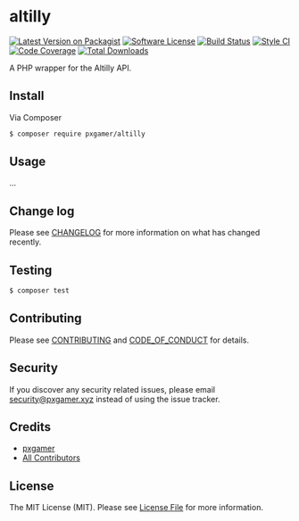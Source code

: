 # altilly

[![Latest Version on Packagist][ico-version]][link-packagist]
[![Software License][ico-license]](LICENSE.md)
[![Build Status][ico-travis]][link-travis]
[![Style CI][ico-styleci]][link-styleci]
[![Code Coverage][ico-code-quality]][link-code-quality]
[![Total Downloads][ico-downloads]][link-downloads]

A PHP wrapper for the Altilly API.

## Install

Via Composer

```bash
$ composer require pxgamer/altilly
```

## Usage

...

## Change log

Please see [CHANGELOG](CHANGELOG.md) for more information on what has changed recently.

## Testing

```bash
$ composer test
```

## Contributing

Please see [CONTRIBUTING](.github/CONTRIBUTING.md) and [CODE_OF_CONDUCT](.github/CODE_OF_CONDUCT.md) for details.

## Security

If you discover any security related issues, please email security@pxgamer.xyz instead of using the issue tracker.

## Credits

- [pxgamer][link-author]
- [All Contributors][link-contributors]

## License

The MIT License (MIT). Please see [License File](LICENSE.md) for more information.

[ico-version]: https://img.shields.io/packagist/v/pxgamer/altilly.svg?style=flat-square
[ico-license]: https://img.shields.io/badge/license-MIT-brightgreen.svg?style=flat-square
[ico-travis]: https://img.shields.io/travis/pxgamer/altilly/master.svg?style=flat-square
[ico-styleci]: https://styleci.io/repos/0000000/shield
[ico-code-quality]: https://img.shields.io/codecov/c/github/pxgamer/altilly.svg?style=flat-square
[ico-downloads]: https://img.shields.io/packagist/dt/pxgamer/altilly.svg?style=flat-square

[link-packagist]: https://packagist.org/packages/pxgamer/altilly
[link-travis]: https://travis-ci.com/pxgamer/altilly
[link-styleci]: https://styleci.io/repos/0000000
[link-code-quality]: https://codecov.io/gh/pxgamer/altilly
[link-downloads]: https://packagist.org/packages/pxgamer/altilly
[link-author]: https://github.com/pxgamer
[link-contributors]: ../../contributors
